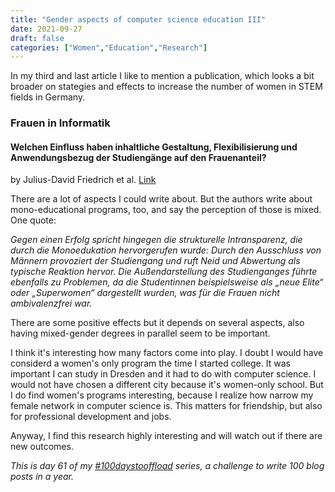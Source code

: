 ```yaml
---
title: "Gender aspects of computer science education III"
date: 2021-09-27
draft: false
categories: ["Women","Education","Research"]
---
```

In my third and last article I like to mention a publication, which looks a bit broader on stategies and effects to increase the number of women in STEM fields in Germany.

### Frauen in Informatik
#### Welchen Einfluss haben inhaltliche Gestaltung, Flexibilisierung und Anwendungsbezug der Studiengänge auf den Frauenanteil?
by Julius-David Friedrich et al. [Link](https://www.che.de/wp-content/uploads/upload/CHE_AP_200_Frauen_in_Informatik.pdf)

There are a lot of aspects I could write about. But the authors write about mono-educational programs, too, and say the perception of those is mixed. One quote:

_Gegen einen Erfolg spricht hingegen die strukturelle Intransparenz, die durch die
Monoedukation hervorgerufen wurde: Durch den Ausschluss von Männern provoziert der
Studiengang und ruft Neid und Abwertung als typische Reaktion hervor. Die Außendarstellung
des Studienganges führte ebenfalls zu Problemen, da die Studentinnen beispielsweise als
„neue Elite“ oder „Superwomen“ dargestellt wurden, was für die Frauen nicht ambivalenzfrei
war._

There are some positive effects but it depends on several aspects, also having mixed-gender degrees in parallel seem to be important.

I think it's interesting how many factors come into play. I doubt I would have considerd a women's only program the time I started college. It was important I can study in Dresden and it had to do with computer science. I would not have chosen a different city because it's women-only school. But I do find women's programs interesting, because I realize how narrow my female network in computer science is. This matters for friendship, but also for professional development and jobs.

Anyway, I find this research highly interesting and will watch out if there are new outcomes.

_This is day 61 of my [#100daystooffload](https://100daystooffload.com/) series, a challenge to write 100 blog posts in a year._